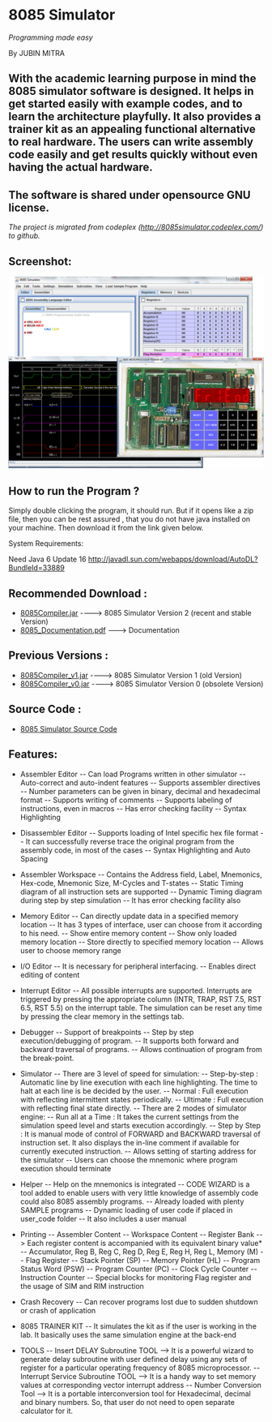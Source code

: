 # 8085 Simulator
*Programming made easy*

By JUBIN MITRA


## With the academic learning purpose in mind the 8085 simulator software is designed. It helps in get started easily with example codes, and to learn the architecture playfully. It also provides a trainer kit as an appealing functional alternative to real hardware. The users can write assembly code easily and get results quickly without even having the actual hardware. 

## The software is shared under opensource GNU license. 

*The project is migrated from codeplex (http://8085simulator.codeplex.com/) to github.*


Screenshot:
-----------

![](https://github.com/8085simulator/8085simulator.github.io/blob/master/top_page1.png?raw=true)


How to run the Program ?
------------------------
Simply double clicking the program, it should run. 
But if it opens like a zip file, then you can be rest assured , that you do not have java installed on your machine.
Then download it from the link given below. 

System Requirements:

Need Java 6 Update 16 http://javadl.sun.com/webapps/download/AutoDL?BundleId=33889


Recommended Download :
---------------------
* [8085Compiler.jar](https://github.com/8085simulator/8085simulator/raw/master/dist/8085Compiler.jar) ----> 8085 Simulator Version 2 (recent and stable Version)
* [8085_Documentation.pdf](https://github.com/8085simulator/8085simulator/raw/master/8085_Documentation_latex/8085_Documentation.pdf) ---> Documentation


Previous Versions :
-------------------
* [8085Compiler_v1.jar](https://github.com/8085simulator/8085simulator/raw/master/8085Compiler_v1.jar)  ----> 8085 Simulator Version 1 (old Version)
* [8085Compiler_v0.jar](https://github.com/8085simulator/8085simulator/raw/master/8085Compiler_v0.jar)  ----> 8085 Simulator Version 0 (obsolete Version)

Source Code :
-------------
* [8085 Simulator Source Code](https://github.com/8085simulator/8085simulator) 

Features:
---------

* Assembler Editor
-- Can load Programs written in other simulator
-- Auto-correct and auto-indent features
-- Supports assembler directives
-- Number parameters can be given in binary, decimal and hexadecimal format
-- Supports writing of comments
-- Supports labeling of instructions, even in macros
-- Has error checking facility
-- Syntax Highlighting

* Disassembler Editor
-- Supports loading of Intel specific hex file format
-- It can successfully reverse trace the original program from the assembly code, in most of the cases
-- Syntax Highlighting and Auto Spacing

* Assembler Workspace
-- Contains the Address field, Label, Mnemonics, Hex-code, Mnemonic Size, M-Cycles and T-states
-- Static Timing diagram of all instruction sets are supported
-- Dynamic Timing diagram during step by step simulation
-- It has error checking facility also

* Memory Editor
-- Can directly update data in a specified memory location
-- It has 3 types of interface, user can choose from it according to his need.
-- Show entire memory content
-- Show only loaded memory location
-- Store directly to specified memory location
-- Allows user to choose memory range

* I/O Editor
-- It is necessary for peripheral interfacing.
-- Enables direct editing of content

* Interrupt Editor
-- All possible interrupts are supported. Interrupts are triggered by pressing the appropriate column (INTR, TRAP, RST 7.5, RST 6.5, RST 5.5) on the interrupt table. The simulation can be reset any time by pressing the clear memory in the settings tab.

* Debugger
-- Support of breakpoints
-- Step by step execution/debugging of program.
-- It supports both forward and backward traversal of programs.
-- Allows continuation of program from the break-point.

* Simulator
-- There are 3 level of speed for simulation:
-- Step-by-step : Automatic line by line execution with each line highlighting. The time to halt at each line is be decided by the user.
-- Normal : Full execution with reflecting intermittent states periodically.
-- Ultimate : Full execution with reflecting final state directly.
-- There are 2 modes of simulator engine:
-- Run all at a Time : It takes the current settings from the simulation speed level and starts execution accordingly.
-- Step by Step : It is manual mode of control of FORWARD and BACKWARD traversal of instruction set. It also displays the in-line comment if available for currently executed instruction.
-- Allows setting of starting address for the simulator
-- Users can choose the mnemonic where program execution should terminate

* Helper
-- Help on the mnemonics is integrated
-- CODE WIZARD is a tool added to enable users with very little knowledge of assembly code could also 8085 assembly programs.
-- Already loaded with plenty SAMPLE programs
-- Dynamic loading of user code if placed in user_code folder
-- It also includes a user manual

* Printing
-- Assembler Content
-- Workspace Content
-- Register Bank --> Each register content is accompanied with its equivalent binary value*
-- Accumulator, Reg B, Reg C, Reg D, Reg E, Reg H, Reg L, Memory (M)
-- Flag Register
-- Stack Pointer (SP)
-- Memory Pointer (HL)
-- Program Status Word (PSW)
-- Program Counter (PC)
-- Clock Cycle Counter
-- Instruction Counter
-- Special blocks for monitoring Flag register and the usage of SIM and RIM instruction

* Crash Recovery
-- Can recover programs lost due to sudden shutdown or crash of application

* 8085 TRAINER KIT
-- It simulates the kit as if the user is working in the lab. It basically uses the same simulation engine at the back-end

* TOOLS
-- Insert DELAY Subroutine TOOL
--> It is a powerful wizard to generate delay subroutine with user defined delay using any sets of register for a particular operating frequency of 8085 microprocessor.
-- Interrupt Service Subroutine TOOL
--> It is a handy way to set memory values at corresponding vector interrupt address
-- Number Conversion Tool
--> It is a portable interconversion tool for Hexadecimal, decimal and binary numbers. So, that user do not need to open separate calculator for it.
